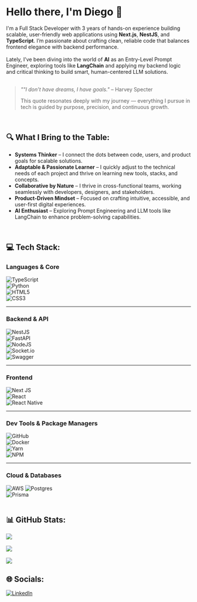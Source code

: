 # Hello there, I'm Diego 🌌
I'm a Full Stack Developer with 3 years of hands-on experience building scalable, user-friendly web applications using **Next.js**, **NestJS**, and **TypeScript**. I’m passionate about crafting clean, reliable code that balances frontend elegance with backend performance.<br><br> 
Lately, I’ve been diving into the world of **AI** as an Entry-Level Prompt Engineer, exploring tools like **LangChain** and applying my backend logic and critical thinking to build smart, human-centered LLM solutions.<br><br>  

> _""I don’t have dreams, I have goals."_ – Harvey Specter  
>  
> This quote resonates deeply with my journey — everything I pursue in tech is guided by purpose, precision, and continuous growth.
<br>

## 🔍 What I Bring to the Table:

- **Systems Thinker** – I connect the dots between code, users, and product goals for scalable solutions.
- **Adaptable & Passionate Learner** – I quickly adjust to the technical needs of each project and thrive on learning new tools, stacks, and concepts.
- **Collaborative by Nature** – I thrive in cross-functional teams, working seamlessly with developers, designers, and stakeholders.
- **Product-Driven Mindset** – Focused on crafting intuitive, accessible, and user-first digital experiences.
- **AI Enthusiast** – Exploring Prompt Engineering and LLM tools like LangChain to enhance problem-solving capabilities.
<br>

## 💻 Tech Stack:
### Languages & Core

![TypeScript](https://img.shields.io/badge/typescript-%23007ACC.svg?style=for-the-badge&logo=typescript&logoColor=white)  
![Python](https://img.shields.io/badge/python-3670A0?style=for-the-badge&logo=python&logoColor=ffdd54)  
![HTML5](https://img.shields.io/badge/html5-%23E34F26.svg?style=for-the-badge&logo=html5&logoColor=white)  
![CSS3](https://img.shields.io/badge/css3-%231572B6.svg?style=for-the-badge&logo=css3&logoColor=white)

---

### Backend & API

![NestJS](https://img.shields.io/badge/nestjs-%23E0234E.svg?style=for-the-badge&logo=nestjs&logoColor=white)  
![FastAPI](https://img.shields.io/badge/FastAPI-005571?style=for-the-badge&logo=fastapi)  
![NodeJS](https://img.shields.io/badge/node.js-6DA55F?style=for-the-badge&logo=node.js&logoColor=white)  
![Socket.io](https://img.shields.io/badge/Socket.io-black?style=for-the-badge&logo=socket.io&badgeColor=010101)  
![Swagger](https://img.shields.io/badge/-Swagger-%23Clojure?style=for-the-badge&logo=swagger&logoColor=white)

---

### Frontend

![Next JS](https://img.shields.io/badge/Next-black?style=for-the-badge&logo=next.js&logoColor=white)  
![React](https://img.shields.io/badge/react-%2320232a.svg?style=for-the-badge&logo=react&logoColor=%2361DAFB)  
![React Native](https://img.shields.io/badge/react_native-%2320232a.svg?style=for-the-badge&logo=react&logoColor=%2361DAFB)

---

### Dev Tools & Package Managers

![GitHub](https://img.shields.io/badge/github-%23121011.svg?style=for-the-badge&logo=github&logoColor=white)  
![Docker](https://img.shields.io/badge/docker-%230db7ed.svg?style=for-the-badge&logo=docker&logoColor=white)  
![Yarn](https://img.shields.io/badge/yarn-%232C8EBB.svg?style=for-the-badge&logo=yarn&logoColor=white)  
![NPM](https://img.shields.io/badge/NPM-%23CB3837.svg?style=for-the-badge&logo=npm&logoColor=white)

---

### Cloud & Databases

![AWS](https://img.shields.io/badge/AWS-%23FF9900.svg?style=for-the-badge&logo=amazon-aws&logoColor=white)
![Postgres](https://img.shields.io/badge/postgres-%23316192.svg?style=for-the-badge&logo=postgresql&logoColor=white)  
![Prisma](https://img.shields.io/badge/Prisma-3982CE?style=for-the-badge&logo=Prisma&logoColor=white)
<br><br>

## 📊 GitHub Stats:
![](https://github-readme-stats.vercel.app/api?username=dieglos18&theme=github_dark&hide_border=false&include_all_commits=false&count_private=false)<br/><br/>
![](https://nirzak-streak-stats.vercel.app/?user=dieglos18&theme=github_dark&hide_border=false)<br/><br/>
![](https://github-readme-stats.vercel.app/api/top-langs/?username=dieglos18&theme=github_dark&hide_border=false&include_all_commits=false&count_private=false&layout=compact)

## 🌐 Socials:
[![LinkedIn](https://img.shields.io/badge/LinkedIn-%230077B5.svg?logo=linkedin&logoColor=white)](https://linkedin.com/in/dieglos18)<br><br>
<!-- Proudly created with GPRM ( https://gprm.itsvg.in ) -->

